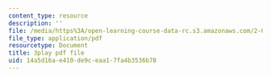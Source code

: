 ```yaml
---
content_type: resource
description: ''
file: /media/https%3A/open-learning-course-data-rc.s3.amazonaws.com/2-003sc-engineering-dynamics-fall-2011/14a5d16ae410de9ceaa17fa4b3536b78_9_d8CQrCYUw.pdf
file_type: application/pdf
resourcetype: Document
title: 3play pdf file
uid: 14a5d16a-e410-de9c-eaa1-7fa4b3536b78
---
```

